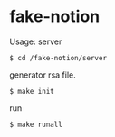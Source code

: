 # fake-notion

Usage:
server
```
$ cd /fake-notion/server
```
generator rsa file.

```
$ make init
```
run
```
$ make runall
```